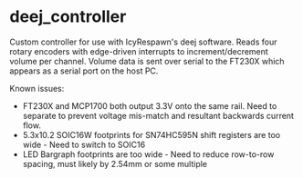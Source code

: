 # deej_controller

Custom controller for use with IcyRespawn's deej software. Reads four rotary encoders with edge-driven interrupts to increment/decrement volume per channel. Volume data is sent over serial to the FT230X which appears as a serial port on the host PC. 

Known issues:
* FT230X and MCP1700 both output 3.3V onto the same rail. Need to separate to prevent voltage mis-match and resultant backwards current flow. 
* 5.3x10.2 SOIC16W footprints for SN74HC595N shift registers are too wide - Need to switch to SOIC16
* LED Bargraph footprints are too wide - Need to reduce row-to-row spacing, must likely by 2.54mm or some multiple
